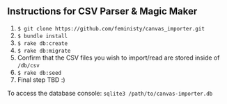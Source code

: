 ## Instructions for CSV Parser & Magic Maker

1. ```$ git clone https://github.com/feministy/canvas_importer.git```
2. ```$ bundle install```
3. ```$ rake db:create```
4. ```$ rake db:migrate```
5. Confirm that the CSV files you wish to import/read are stored inside of ```/db/csv```
6. ```$ rake db:seed```
7. Final step TBD :)

To access the database console: ```sqlite3 /path/to/canvas-importer.db```